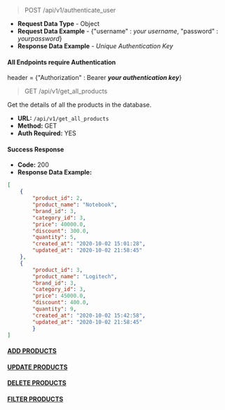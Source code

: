 
> POST /api/v1/authenticate_user
- **Request Data Type** - Object
- **Request Data Example** - {"username" : *your username*, "password" : *yourpassword*}
- **Response Data Example** - *Unique Authentication Key* 

#### All Endpoints require Authentication

header = {"Authorization" : Bearer ***your authentication key***}

> GET /api/v1/get_all_products

Get the details of all the products in the database.

- **URL:** `/api/v1/get_all_products`
- **Method:** GET
- **Auth Required:** YES

#### Success Response
- **Code:** 200
- **Response Data Example:**
```json
[
    {
        "product_id": 2, 
        "product_name": "Notebook", 
        "brand_id": 3, 
        "category_id": 3, 
        "price": 40000.0, 
        "discount": 300.0,
        "quantity": 5, 
        "created_at": "2020-10-02 15:01:28", 
        "updated_at": "2020-10-02 21:58:45"
    }, 
    {
        "product_id": 3,
        "product_name": "Logitech",
        "brand_id": 3,
        "category_id": 3,
        "price": 45000.0,
        "discount": 400.0,
        "quantity": 9,
        "created_at": "2020-10-02 15:42:58",
        "updated_at": "2020-10-02 21:58:45"
        }
]
```

#### [ADD PRODUCTS](/AddMD.md)

#### [UPDATE PRODUCTS](/UpdateMD.md)

#### [DELETE PRODUCTS](/DeleteMD.md)

#### [FILTER PRODUCTS](/FilterMD.md)

